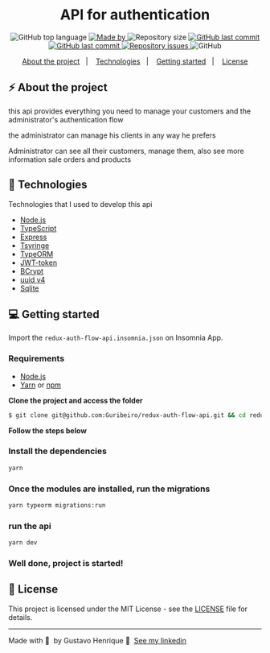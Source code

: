 <h1 align="center">
    API for authentication
</h1>


<p align="center">
  <img alt="GitHub top language" src="https://img.shields.io/github/languages/top/Guribeiro/redux-auth-flow-api?color=8e44ad">
  <a href="https://www.linkedin.com/in/gustavohribeiro/" target="_blank" rel="noopener noreferrer">
    <img alt="Made by" src="https://img.shields.io/badge/made%20by-Gustavo%20Henrique-8e44ad">
  </a>
  <img alt="Repository size" src="https://img.shields.io/github/repo-size/Guribeiro/redux-auth-flow-api?color=8e44ad">
  <a href="https://github.com/Guribeiro/redux-auth-flow-api/commits">
    <img alt="GitHub last commit" src="https://img.shields.io/github/last-commit/Guribeiro/redux-auth-flow-api?color=8e44ad">
  </a>
  <a href="https://github.com/Guribeiro/redux-auth-flow-api/stargazers">
    <img alt="GitHub last commit" src="https://img.shields.io/github/stars/Guribeiro/redux-auth-flow-api?color=8e44ad">
  </a>
  <a href="https://github.com/Guribeiro/redux-auth-flow-api/issues">
    <img alt="Repository issues" src="https://img.shields.io/github/issues/Guribeiro/redux-auth-flow-api?color=8e44ad">
  </a>
  <img alt="GitHub" src="https://img.shields.io/github/license/Guribeiro/redux-auth-flow-api?color=8e44ad">
</p>

<p align="center">
  <a href="#%EF%B8%8F-about-the-project">About the project</a>&nbsp;&nbsp;&nbsp;|&nbsp;&nbsp;&nbsp;
  <a href="#-technologies">Technologies</a>&nbsp;&nbsp;&nbsp;|&nbsp;&nbsp;&nbsp;
  <a href="#-getting-started">Getting started</a>&nbsp;&nbsp;&nbsp;|&nbsp;&nbsp;&nbsp;
  <a href="#-license">License</a>
</p>

## ⚡ About the project

this api provides everything you need to manage your customers and the administrator's authentication flow

the administrator can manage his clients in any way he prefers

Administrator can see all their customers, manage them, also see more information sale orders and products

## 🚀 Technologies

Technologies that I used to develop this api

- [Node.js](https://nodejs.org/en/)
- [TypeScript](https://www.typescriptlang.org/)
- [Express](https://expressjs.com/pt-br/)
- [Tsyringe](https://github.com/microsoft/tsyringe)
- [TypeORM](https://typeorm.io/#/)
- [JWT-token](https://jwt.io/)
- [BCrypt](https://github.com/kelektiv/node.bcrypt.js)
- [uuid v4](https://github.com/thenativeweb/uuidv4/)
- [Sqlite](https://sqlite.org/index.html)

## 💻 Getting started

Import the `redux-auth-flow-api.insomnia.json` on Insomnia App.

### Requirements

- [Node.js](https://nodejs.org/en/)
- [Yarn](https://classic.yarnpkg.com/) or [npm](https://www.npmjs.com/)

**Clone the project and access the folder**

```bash
$ git clone git@github.com:Guribeiro/redux-auth-flow-api.git && cd redux-auth-flow-api
```

**Follow the steps below**

### Install the dependencies
```bash
yarn
```

### Once the modules are installed, run the migrations

```bash
yarn typeorm migrations:run
```

### run the api

```bash
yarn dev
```

### Well done, project is started!

## 📝 License

This project is licensed under the MIT License - see the [LICENSE](LICENSE) file for details.

---

Made with 💜 &nbsp;by Gustavo Henrique 👋 &nbsp;[See my linkedin](https://www.linkedin.com/in/gustavohribeiro/)
